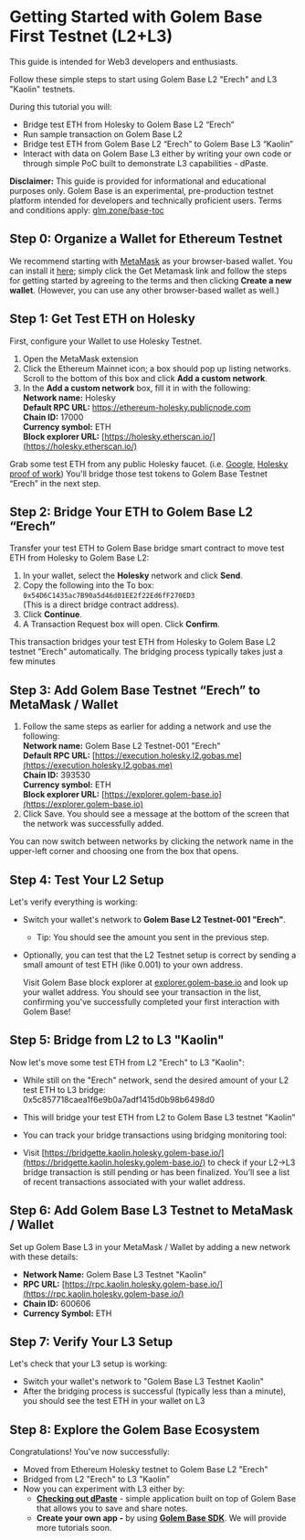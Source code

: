 # **Getting Started with Golem Base First Testnet (L2+L3)**

This guide is intended for Web3 developers and enthusiasts.

Follow these simple steps to start using Golem Base L2 "Erech" and L3 "Kaolin" testnets. 

During this tutorial you will:

* Bridge test ETH from Holesky to Golem Base L2 “Erech”  
* Run sample transaction on Golem Base L2  
* Bridge test ETH from Golem Base L2 “Erech” to Golem Base L3 “Kaolin”  
* Interact with data on Golem Base L3 either by writing your own code or through simple PoC built to demonstrate L3 capabilities \- dPaste.

**Disclaimer:** This guide is provided for informational and educational purposes only. Golem Base is an experimental, pre-production testnet platform intended for developers and technically proficient users. Terms and conditions apply: [glm.zone/base-toc](https://glm.zone/base-toc) 

## **Step 0: Organize a Wallet for Ethereum Testnet**

We recommend starting with [MetaMask](https://metamask.io/) as your browser-based wallet. You can install it [here](https://metamask.io/); simply click the Get Metamask link and follow the steps for getting started by agreeing to the terms and then clicking **Create a new wallet**. (However, you can use any other browser-based wallet as well.) 

## **Step 1: Get Test ETH on Holesky**

First, configure your Wallet to use Holesky Testnet. 

1. Open the MetaMask extension  
2. Click the Ethereum Mainnet icon; a box should pop up listing networks. Scroll to the bottom of this box and click **Add a custom network**.  
3. In the **Add a custom network** box, fill it in with the following:  
    **Network name:** Holesky  
    **Default RPC URL:** https://ethereum-holesky.publicnode.com  
    **Chain ID:** 17000  
    **Currency symbol:** ETH  
    **Block explorer URL:** [https://holesky.etherscan.io/](https://holesky.etherscan.io/)  
   

Grab some test ETH from any public Holesky faucet. (i.e. [Google](https://cloud.google.com/application/web3/faucet/ethereum/holesky), [Holesky proof of work](https://holesky-faucet.pk910.de/))  You'll bridge those test tokens to Golem Base Testnet “Erech” in the next step.

## **Step 2: Bridge Your ETH to Golem Base L2 “Erech”**

Transfer your test ETH to Golem Base bridge smart contract to move test ETH from Holesky to Golem Base L2:

1. In your wallet, select the **Holesky** network and click **Send**.  
2. Copy the following into the To box: `0x54D6C1435ac7B90a5d46d01EE2f22Ed6fF270ED3`  
   (This is a direct bridge contract address).  
3. Click **Continue**.  
4. A Transaction Request box will open. Click **Confirm**.

This transaction bridges your test ETH from Holesky to Golem Base L2 testnet "Erech" automatically. The bridging process typically takes just a few minutes

## **Step 3: Add Golem Base Testnet “Erech” to MetaMask / Wallet**

1. Follow the same steps as earlier for adding a network and use the following:  
    **Network name:** Golem Base L2 Testnet-001 "Erech"  
    **Default RPC URL:** [https://execution.holesky.l2.gobas.me](https://execution.holesky.l2.gobas.me)  
    **Chain ID:** 393530  
    **Currency symbol:** ETH  
    **Block explorer URL:** [https://explorer.golem-base.io](https://explorer.golem-base.io)  
2. Click Save. You should see a message at the bottom of the screen that the network was successfully added.

You can now switch between networks by clicking the network name in the upper-left corner and choosing one from the box that opens.

## **Step 4: Test Your L2 Setup**

Let's verify everything is working:

* Switch your wallet's network to **Golem Base L2 Testnet-001 "Erech"**.  
  * Tip: You should see the amount you sent in the previous step.  
* Optionally, you can test that the L2 Testnet setup is correct by sending a small amount of test ETH (like 0.001) to your own address.

  Visit Golem Base block explorer at [explorer.golem-base.io](http://explorer.golem-base.io) and look up your wallet address. You should see your transaction in the list, confirming you've successfully completed your first interaction with Golem Base\!

## **Step 5: Bridge from L2 to L3 "Kaolin"**

Now let's move some test ETH from L2 "Erech" to L3 "Kaolin":

* While still on the "Erech" network, send the desired amount of your L2 test ETH to L3 bridge: 0x5c857718caea1f6e9b0a7adf1415d0b98b6498d0 

* This will bridge your test ETH from L2 to Golem Base L3 testnet "Kaolin" 

* You can track your bridge transactions using bridging monitoring tool:

* Visit [https://bridgette.kaolin.holesky.golem-base.io/](https://bridgette.kaolin.holesky.golem-base.io/) to check if your L2→L3 bridge transaction is still pending or has been finalized. You’ll see a list of recent transactions associated with your wallet address.

## **Step 6: Add Golem Base L3 Testnet to MetaMask / Wallet**

Set up Golem Base L3 in your MetaMask / Wallet by adding a new network with these details:

* **Network Name:** Golem Base L3 Testnet "Kaolin"  
* **RPC URL:** [https://rpc.kaolin.holesky.golem-base.io/](https://rpc.kaolin.holesky.golem-base.io/)  
* **Chain ID:** 600606  
* **Currency Symbol:** ETH

## **Step 7: Verify Your L3 Setup**

Let's check that your L3 setup is working:

* Switch your wallet's network to "Golem Base L3 Testnet Kaolin"  
* After the bridging process is successful (typically less than a minute), you should see the test ETH in your wallet on L3 

## **Step 8: Explore the Golem Base Ecosystem**

Congratulations\! You've now successfully:

* Moved from Ethereum Holesky testnet to Golem Base L2 "Erech"  
* Bridged from L2 "Erech" to L3 "Kaolin"  
* Now you can experiment with L3 either by:  
  * [**Checking out dPaste**](https://dpaste.golem-base.io/) \- simple application built on top of Golem Base that allows you to save and share notes.   
  * **Create your own app \-** by using [**Golem Base SDK**](https://github.com/Golem-Base/typescript-sdk/). We will provide more tutorials soon. 
